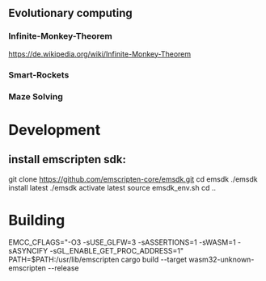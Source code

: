 


## Evolutionary computing

### Infinite-Monkey-Theorem

https://de.wikipedia.org/wiki/Infinite-Monkey-Theorem

### Smart-Rockets

### Maze Solving



# Development

## install emscripten sdk:

git clone https://github.com/emscripten-core/emsdk.git
cd emsdk
./emsdk install latest
./emsdk activate latest
source emsdk_env.sh
cd ..

# Building

EMCC_CFLAGS="-O3 -sUSE_GLFW=3 -sASSERTIONS=1 -sWASM=1 -sASYNCIFY -sGL_ENABLE_GET_PROC_ADDRESS=1" PATH=$PATH:/usr/lib/emscripten  cargo build --target wasm32-unknown-emscripten --release
